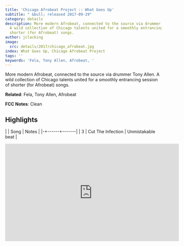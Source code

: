 ```yaml
---
title: 'Chicago Afrobeat Project :: What Goes Up'
subtitle: " &bull; released 2017-09-29"
category: details
description: More modern Afrobeat, connected to the source via drummer Tony Allen.
  A wild collection of Chicago talents united for a smoothly entrancing session of
  shorter (for Afrobeat) songs.
author: jclacking
image:
  src: details/2017/chicago_afrobeat.jpg
index: What Goes Up, Chicago Afrobeat Project
tags: ''
keywords: 'Fela, Tony Allen, Afrobeat, '
---
```

More modern Afrobeat, connected to the source via drummer Tony Allen. A wild collection of Chicago talents united for a smoothly entrancing session of shorter (for Afrobeat) songs.<!--more-->

**Related**: Fela, Tony Allen, Afrobeat

**FCC Notes**: Clean

## Highlights

| | Song | Notes |
|-+------+-------|
| 3 | Cut The Infection | Unmistakable beat |

<div class="tlo-detail-video"><iframe width="560" height="315" src="https://www.youtube.com/embed/tZ_ZIb0utLE" frameborder="0" allow="autoplay; encrypted-media" allowfullscreen></iframe></div>

